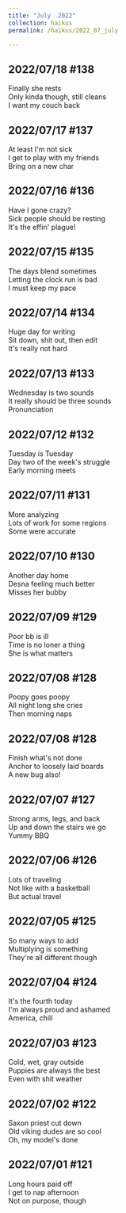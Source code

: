 ```yaml
---
title: "July  2022"
collection: haikus
permalink: /haikus/2022_07_july

---
```


## 2022/07/18 #138
Finally she rests \
Only kinda though, still cleans \
I want my couch back

## 2022/07/17 #137
At least I'm not sick \
I get to play with my friends \
Bring on a new char

## 2022/07/16 #136
Have I gone crazy? \
Sick people should be resting \
It's the effin' plague!

## 2022/07/15 #135
The days blend sometimes \
Letting the clock run is bad \
I must keep my pace

## 2022/07/14 #134
Huge day for writing \
Sit down, shit out, then edit \
It's really not hard

## 2022/07/13 #133
Wednesday is two sounds \
It really should be three sounds \
Pronunciation

## 2022/07/12 #132
Tuesday is Tuesday \
Day two of the week's struggle \
Early morning meets

## 2022/07/11 #131
More analyzing \
Lots of work for some regions \
Some were accurate

## 2022/07/10 #130
Another day home \
Desna feeling much better \
Misses her bubby

## 2022/07/09 #129
Poor bb is ill \
Time is no loner a thing \
She is what matters

## 2022/07/08 #128
Poopy goes poopy \
All night long she cries \
Then morning naps

## 2022/07/08 #128
Finish what's not done \
Anchor to loosely laid boards \
A new bug also!

## 2022/07/07 #127
Strong arms, legs, and back \
Up and down the stairs we go \
Yummy BBQ

## 2022/07/06 #126
Lots of traveling \
Not like with a basketball \
But actual travel

## 2022/07/05 #125
So many ways to add \
Multiplying is something \
They're all different though

## 2022/07/04 #124
It's the fourth today \
I'm always proud and ashamed \
America, chill

## 2022/07/03 #123
Cold, wet, gray outside \
Puppies are always the best \
Even with shit weather

## 2022/07/02 #122
Saxon priest cut down \
Old viking dudes are so cool \
Oh, my model's done

## 2022/07/01 #121
Long hours paid off \
I get to nap afternoon \
Not on purpose, though




<!-- Tana on eesti
vabariigiaastapaev
joogid koigile -->



<!-- Heading 1
======

Heading 2  
======

Heading 3
====== -->
